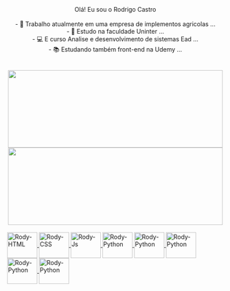 <div align="center">
  Olá! Eu sou o Rodrigo Castro<br>
  <br>
- 🚜 Trabalho atualmente em uma empresa de implementos agricolas ...<br>
- 🏫 Estudo na faculdade Uninter ...<br>
- 💻 E curso Analise e desenvolvimento de sistemas Ead ...<br>
- 📚 Estudando também front-end na Udemy ...<br>
  <br>
  <br>
</div>

<div align="center">
  <a href="https://github.com/Rodrygo-Castro">
  <img height="180px" width="500px" src="https://github-readme-stats.vercel.app/api?username=Rodrygo-Castro&show_icons=false&theme=ocean_dark&include_all_commits=true&count_private=true"/>
  <img height="180px" width="500px" src="https://github-readme-stats.vercel.app/api/top-langs/?username=Rodrygo-Castro&layout=compact&langs_count=7&theme=ocean_dark"/>
</div>

<div style="display: inline_block"><br>
 <img align="center" alt="Rody-HTML" height="60" width="70" src="https://logospng.org/download/html-5/logo-html-5-768.png" />
 <img align="center" alt="Rody-CSS" height="60" width="70" src="https://www.pngitem.com/pimgs/m/198-1985012_transparent-css3-logo-png-css-logo-transparent-background.png" />
 <img align="center" alt="Rody-Js" height="60" width="70" src="https://www.qulix.com/wp-content/uploads/2020/05/react-logo-javascript-redux-vuejs-angular-angularjs-expressjs-front-and-back-ends-png-clip-art.png" />
 <img align="center" alt="Rody-Python" height="60" width="70" src="https://digitalmarketingprofs.in/blog/wp-content/uploads/2018/07/typescript-logo.jpg" />
 <img align="center" alt="Rody-Python" height="60" width="70" src="https://th.bing.com/th/id/R.f81a6f373c244b1f70f4b7402b5ab372?rik=rbXh4ieLuKt%2bmA&riu=http%3a%2f%2flogos-download.com%2fwp-content%2fuploads%2f2016%2f09%2fReact_logo_logotype_emblem.png&ehk=QhGOkKcUKCU7FBQgHOajOiJqJBACUTD2Ni6LsfqzCEA%3d&risl=&pid=ImgRaw&r=0" />
 <img align="center" alt="Rody-Python" height="60" width="70" src="https://www.pinpng.com/pngs/m/133-1334709_more-free-bootstrap-png-images-bootstrap-logo-vector.png" />
 <img align="center" alt="Rody-Python" height="60" width="70" src="https://th.bing.com/th/id/R.7787f087a131e43e918de0aeafeee7d0?rik=q2ljdSxImMRXcA&pid=ImgRaw&r=0" />
 <img align="center" alt="Rody-Python" height="60" width="70" src="https://i.stack.imgur.com/irUrQ.png" />
</div>
